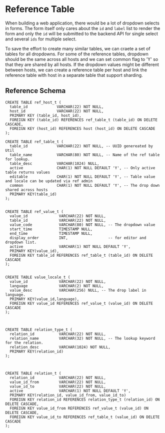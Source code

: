 # Reference Table

When building a web application, there would be a lot of dropdown selects in forms. The form itself only cares about the `id` and `label` list to render the form and only the `id` will be submitted to the backend API for single select and several `ids` for multiple select. 

To save the effort to create many similar tables, we can craete a set of tables for all dropdowns. For some of the reference tables, dropdown should be the same across all hosts and we can set common flag to 'Y' so that they are shared by all hosts. If the dropdown values might be different between hosts, we can create a reference table per host and link the reference table with host in a separate table that support sharding. 

## Reference Schema

```
CREATE TABLE ref_host_t (
  table_id             VARCHAR(22) NOT NULL,
  host_id              VARCHAR(22) NOT NULL,
  PRIMARY KEY (table_id, host_id),
  FOREIGN KEY (table_id) REFERENCES ref_table_t (table_id) ON DELETE CASCADE,
  FOREIGN KEY (host_id) REFERENCES host (host_id) ON DELETE CASCADE
);

CREATE TABLE ref_table_t (
  table_id             VARCHAR(22) NOT NULL, -- UUID genereated by Util
  table_name           VARCHAR(80) NOT NULL, -- Name of the ref table for lookup.
  table_desc           VARCHAR(1024) NULL,
  active               CHAR(1) NOT NULL DEFAULT 'Y', -- Only active table returns values
  editable             CHAR(1) NOT NULL DEFAULT 'Y', -- Table value and locale can be updated via ref admin
  common               CHAR(1) NOT NULL DEFAULT 'Y', -- The drop down shared across hosts
  PRIMARY KEY(table_id)
);


CREATE TABLE ref_value_t (
  value_id              VARCHAR(22) NOT NULL,
  table_id              VARCHAR(22) NOT NULL,
  value_code            VARCHAR(80) NOT NULL, -- The dropdown value
  start_time            TIMESTAMP NULL,       
  end_time              TIMESTAMP NULL,
  display_order         INT,                  -- for editor and dropdown list.
  active                VARCHAR(1) NOT NULL DEFAULT 'Y',
  PRIMARY KEY(value_id),
  FOREIGN KEY table_id REFERENCES ref_table_t (table_id) ON DELETE CASCADE
);


CREATE TABLE value_locale_t (
  value_id              VARCHAR(22) NOT NULL,
  language              VARCHAR(2) NOT NULL,
  value_desc            VARCHAR(256) NULL, -- The drop label in language.
  PRIMARY KEY(value_id,language),
  FOREIGN KEY value_id REFERENCES ref_value_t (value_id) ON DELETE CASCADE
);



CREATE TABLE relation_type_t (
  relation_id           VARCHAR(22) NOT NULL,
  relation_name         VARCHAR(32) NOT NULL, -- The lookup keyword for the relation.
  relation_desc         VARCHAR(1024) NOT NULL,
  PRIMARY KEY(relation_id)
);



CREATE TABLE relation_t (
  relation_id           VARCHAR(22) NOT NULL,
  value_id_from         VARCHAR(22) NOT NULL,
  value_id_to           VARCHAR(22) NOT NULL,
  active                VARCHAR(1) NOT NULL DEFAULT 'Y',
  PRIMARY KEY(relation_id, value_id_from, value_id_to)
  FOREIGN KEY relation_id REFERENCES relation_type_t (relation_id) ON DELETE CASCADE,
  FOREIGN KEY value_id_from REFERENCES ref_value_t (value_id) ON DELETE CASCADE,
  FOREIGN KEY value_id_to REFERENCES ref_table_t (value_id) ON DELETE CASCADE
);

```


